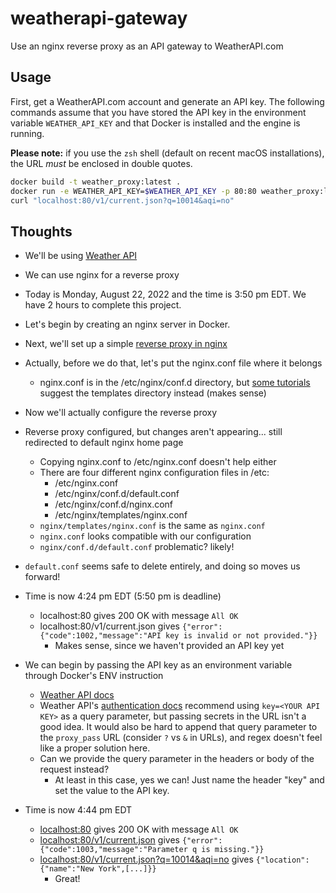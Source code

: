 # weatherapi-gateway

Use an nginx reverse proxy as an API gateway to WeatherAPI.com

## Usage

First, get a WeatherAPI.com account and generate an API key. The following commands
assume that you have stored the API key in the environment variable `WEATHER_API_KEY`
and that Docker is installed and the engine is running.

**Please note:** if you use the `zsh` shell (default on recent macOS installations),
the URL _must_ be enclosed in double quotes.

```bash
docker build -t weather_proxy:latest .
docker run -e WEATHER_API_KEY=$WEATHER_API_KEY -p 80:80 weather_proxy:latest
curl "localhost:80/v1/current.json?q=10014&aqi=no"
```

## Thoughts

- We'll be using [Weather API](https://www.weatherapi.com/docs/)
- We can use nginx for a reverse proxy

- Today is Monday, August 22, 2022 and the time is 3:50 pm EDT. We have 2 hours to complete this project.
- Let's begin by creating an nginx server in Docker.
- Next, we'll set up a simple [reverse proxy in nginx](https://docs.nginx.com/nginx/admin-guide/web-server/reverse-proxy/)
- Actually, before we do that, let's put the nginx.conf file where it belongs
  - nginx.conf is in the /etc/nginx/conf.d directory, but [some tutorials](https://aws.amazon.com/getting-started/hands-on/setup-an-nginx-reverse-proxy/) suggest the templates directory instead (makes sense)
- Now we'll actually configure the reverse proxy
- Reverse proxy configured, but changes aren't appearing... still redirected to default nginx home page
  - Copying nginx.conf to /etc/nginx.conf doesn't help either
  - There are four different nginx configuration files in /etc:
    - /etc/nginx.conf
    - /etc/nginx/conf.d/default.conf
    - /etc/nginx/conf.d/nginx.conf
    - /etc/nginx/templates/nginx.conf
  - `nginx/templates/nginx.conf` is the same as `nginx.conf`
  - `nginx.conf` looks compatible with our configuration
  - `nginx/conf.d/default.conf` problematic? likely!
- `default.conf` seems safe to delete entirely, and doing so moves us forward!

- Time is now 4:24 pm EDT (5:50 pm is deadline)
  - localhost:80 gives 200 OK with message `All OK`
  - localhost:80/v1/current.json gives `{"error":{"code":1002,"message":"API key is invalid or not provided."}}`
    - Makes sense, since we haven't provided an API key yet
- We can begin by passing the API key as an environment variable through Docker's ENV instruction
  - [Weather API docs](https://www.weatherapi.com/docs/)
  - Weather API's [authentication docs](https://www.weatherapi.com/docs/#intro-authentication) recommend
    using `key=<YOUR API KEY>` as a query parameter, but passing secrets in the URL isn't a good idea.
    It would also be hard to append that query parameter to the `proxy_pass` URL (consider `?` vs `&` in URLs),
    and regex doesn't feel like a proper solution here.
  - Can we provide the query parameter in the headers or body of the request instead?
    - At least in this case, yes we can! Just name the header "key" and set the value to the API key.
- Time is now 4:44 pm EDT
  - <localhost:80> gives 200 OK with message `All OK`
  - <localhost:80/v1/current.json> gives `{"error":{"code":1003,"message":"Parameter q is missing."}}`
  - <localhost:80/v1/current.json?q=10014&aqi=no> gives `{"location":{"name":"New York",[...]}}`
    - Great!
